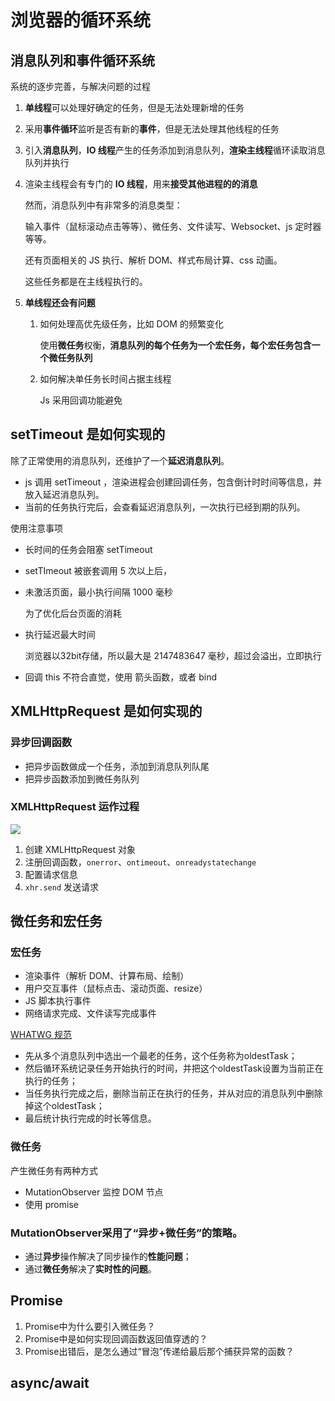 # 浏览器的循环系统

## 消息队列和事件循环系统

系统的逐步完善，与解决问题的过程

1. **单线程**可以处理好确定的任务，但是无法处理新增的任务

2. 采用**事件循环**监听是否有新的**事件**，但是无法处理其他线程的任务

3. 引入**消息队列**，**IO 线程**产生的任务添加到消息队列，**渲染主线程**循环读取消息队列并执行

4. 渲染主线程会有专门的 **IO 线程**，用来**接受其他进程的的消息**

   然而，消息队列中有非常多的消息类型：

   输入事件（鼠标滚动点击等等）、微任务、文件读写、Websocket、js 定时器等等。

   还有页面相关的 JS 执行、解析 DOM、样式布局计算、css 动画。

   这些任务都是在主线程执行的。

5. **单线程还会有问题**

   1. 如何处理高优先级任务，比如 DOM 的频繁变化

      使用**微任务**权衡，**消息队列的每个任务为一个宏任务，每个宏任务包含一个微任务队列**

   2. 如何解决单任务长时间占据主线程

      Js  采用回调功能避免

   




## setTimeout 是如何实现的

除了正常使用的消息队列，还维护了一个**延迟消息队列**。

- js 调用 setTimeout ，渲染进程会创建回调任务，包含倒计时时间等信息，并放入延迟消息队列。
- 当前的任务执行完后，会查看延迟消息队列，一次执行已经到期的队列。

使用注意事项

- 长时间的任务会阻塞 setTimeout
- setTImeout 被嵌套调用 5 次以上后，

- 未激活页面，最小执行间隔 1000 毫秒

  为了优化后台页面的消耗

- 执行延迟最大时间

  浏览器以32bit存储，所以最大是 2147483647 毫秒，超过会溢出，立即执行

- 回调 this 不符合直觉，使用 箭头函数，或者 bind



## XMLHttpRequest 是如何实现的

### 异步回调函数

- 把异步函数做成一个任务，添加到消息队列队尾
- 把异步函数添加到微任务队列

### XMLHttpRequest 运作过程

![](http://file.wangsijie.top/blog/20210616105745.png)

1. 创建 XMLHttpRequest 对象
2. 注册回调函数，`onerror`、`ontimeout`、`onreadystatechange`
3. 配置请求信息
4. `xhr.send` 发送请求



## 微任务和宏任务

### 宏任务

- 渲染事件（解析 DOM、计算布局、绘制）
- 用户交互事件（鼠标点击、滚动页面、resize）
- JS 脚本执行事件
- 网络请求完成、文件读写完成事件

[WHATWG 规范](https://html.spec.whatwg.org/multipage/webappapis.html#event-loop-processing-model)

- 先从多个消息队列中选出一个最老的任务，这个任务称为oldestTask；
- 然后循环系统记录任务开始执行的时间，并把这个oldestTask设置为当前正在执行的任务；
- 当任务执行完成之后，删除当前正在执行的任务，并从对应的消息队列中删除掉这个oldestTask；
- 最后统计执行完成的时长等信息。

### 微任务

产生微任务有两种方式

- MutationObserver 监控 DOM 节点
- 使用 promise

### MutationObserver采用了“**异步+微任务**”的策略。

- 通过**异步**操作解决了同步操作的**性能问题**；
- 通过**微任务**解决了**实时性的问题**。

## Promise

1. Promise中为什么要引入微任务？
2. Promise中是如何实现回调函数返回值穿透的？
3. Promise出错后，是怎么通过“冒泡”传递给最后那个捕获异常的函数？



## async/await

